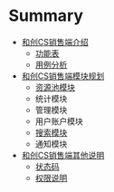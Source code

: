 # Summary

* [和创CS销售端介绍](README.md)
  * [功能表](gong-neng-biao.md)
  * [用例分析](yong-li-fen-xi.md)
* [和创CS销售端模块规划](he-chuang-cs-xiao-shou-duan-mo-kuai-gui-hua.md)
  * [资源池模块](he-chuang-cs-xiao-shou-duan-mo-kuai-gui-hua/zi-yuan-chi-mo-kuai.md)
  * 统计模块
  * 管理模块
  * 用户账户模块
  * [搜索模块](he-chuang-cs-xiao-shou-duan-mo-kuai-gui-hua/sou-suo-mo-kuai.md)
  * 通知模块
* [和创CS销售端其他说明](he-chuang-cs-xiao-shou-duan.md)
  * [状态码](he-chuang-cs-xiao-shou-duan/zhuang-tai-ma.md)
  * [权限说明](he-chuang-cs-xiao-shou-duan/quan-xian-shuo-ming.md)

